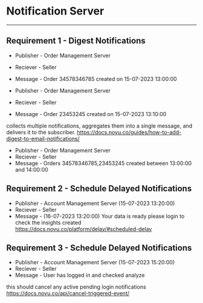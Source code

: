# Notification Server
---

## Requirement 1 - Digest Notifications

  * Publisher - Order Management Server
  * Reciever - Seller
  * Message - Order 34578346785 created on 15-07-2023 13:00:00

  * Publisher - Order Management Server
  * Reciever - Seller
  * Message - Order 23453245 created on 15-07-2023 13:10:00

  collects multiple notifications, aggregates them into a single message, and delivers it to the subscriber.
  https://docs.novu.co/guides/how-to-add-digest-to-email-notifications/

  * Publisher - Order Management Server
  * Reciever - Seller
  * Message - Orders 34578346785,23453245 created between 13:00:00 and 14:00:00

## Requirement 2 - Schedule Delayed Notifications

  * Publisher - Account Management Server (15-07-2023 13:20:00)
  * Reciever - Seller
  * Message - (16-07-2023 13:20:00) Your data is ready please login to check the insights created
  https://docs.novu.co/platform/delay/#scheduled-delay

## Requirement 3 - Schedule Delayed Notifications

  * Publisher - Account Management Server (15-07-2023 15:20:00)
  * Reciever - Seller
  * Message - User has logged in and checked analyze
  
  this should cancel any active pending login notifications
   https://docs.novu.co/api/cancel-triggered-event/